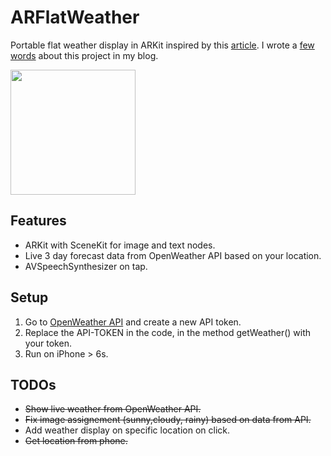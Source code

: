 # ARFlatWeather
Portable flat weather display in ARKit inspired by this [article](http://www.augment.com/blog/4-ways-augmented-reality-will-change-everyday-life/). I wrote a [few words](https://nagam11.github.io/nagam11.github.io/ARKit-Live-Weather-Dashboard/) about this project in my blog.

<img src="weather.gif" width="200">

## Features
* ARKit with SceneKit for image and text nodes.
* Live 3 day forecast data from OpenWeather API based on your location.
* AVSpeechSynthesizer on tap.


## Setup
1. Go to [OpenWeather API](https://openweathermap.org/api) and create a new API token.
2. Replace the API-TOKEN in the code, in the method getWeather() with your token.
3. Run on iPhone > 6s.

## TODOs
*  ~~Show live weather from OpenWeather API.~~
* ~~Fix image assignement (sunny,cloudy, rainy) based on data from API.~~
* Add weather display on specific location on click.
* ~~Get location from phone.~~


